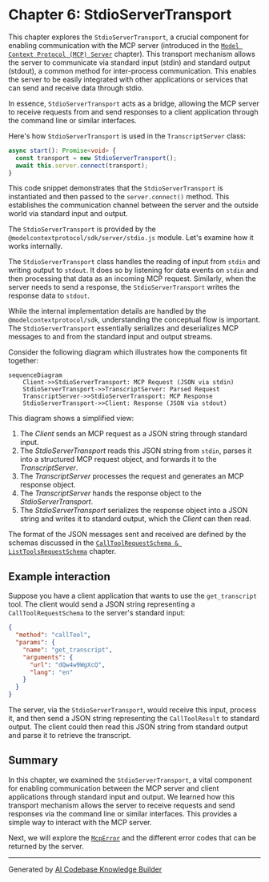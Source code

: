 # Chapter 6: StdioServerTransport

This chapter explores the `StdioServerTransport`, a crucial component for enabling communication with the MCP server (introduced in the [`Model Context Protocol (MCP) Server`](01_model_context_protocol__mcp__server_.md) chapter). This transport mechanism allows the server to communicate via standard input (stdin) and standard output (stdout), a common method for inter-process communication. This enables the server to be easily integrated with other applications or services that can send and receive data through stdio.

In essence, `StdioServerTransport` acts as a bridge, allowing the MCP server to receive requests from and send responses to a client application through the command line or similar interfaces.

Here's how `StdioServerTransport` is used in the `TranscriptServer` class:

```typescript
async start(): Promise<void> {
  const transport = new StdioServerTransport();
  await this.server.connect(transport);
}
```

This code snippet demonstrates that the `StdioServerTransport` is instantiated and then passed to the `server.connect()` method. This establishes the communication channel between the server and the outside world via standard input and output.

The `StdioServerTransport` is provided by the `@modelcontextprotocol/sdk/server/stdio.js` module. Let's examine how it works internally.

The `StdioServerTransport` class handles the reading of input from `stdin` and writing output to `stdout`. It does so by listening for data events on `stdin` and then processing that data as an incoming MCP request. Similarly, when the server needs to send a response, the `StdioServerTransport` writes the response data to `stdout`.

While the internal implementation details are handled by the `@modelcontextprotocol/sdk`, understanding the conceptual flow is important. The `StdioServerTransport` essentially serializes and deserializes MCP messages to and from the standard input and output streams.

Consider the following diagram which illustrates how the components fit together:

```mermaid
sequenceDiagram
    Client->>StdioServerTransport: MCP Request (JSON via stdin)
    StdioServerTransport->>TranscriptServer: Parsed Request
    TranscriptServer->>StdioServerTransport: MCP Response
    StdioServerTransport->>Client: Response (JSON via stdout)
```

This diagram shows a simplified view:

1.  The *Client* sends an MCP request as a JSON string through standard input.
2.  The *StdioServerTransport* reads this JSON string from `stdin`, parses it into a structured MCP request object, and forwards it to the *TranscriptServer*.
3.  The *TranscriptServer* processes the request and generates an MCP response object.
4.  The *TranscriptServer* hands the response object to the *StdioServerTransport*.
5.  The *StdioServerTransport* serializes the response object into a JSON string and writes it to standard output, which the *Client* can then read.

The format of the JSON messages sent and received are defined by the schemas discussed in the [`CallToolRequestSchema & ListToolsRequestSchema`](03_calltoolrequestschema___listtoolsrequestschema_.md) chapter.

## Example interaction

Suppose you have a client application that wants to use the `get_transcript` tool. The client would send a JSON string representing a `CallToolRequestSchema` to the server's standard input:

```json
{
  "method": "callTool",
  "params": {
    "name": "get_transcript",
    "arguments": {
      "url": "dQw4w9WgXcQ",
      "lang": "en"
    }
  }
}
```

The server, via the `StdioServerTransport`, would receive this input, process it, and then send a JSON string representing the `CallToolResult` to standard output. The client could then read this JSON string from standard output and parse it to retrieve the transcript.

## Summary

In this chapter, we examined the `StdioServerTransport`, a vital component for enabling communication between the MCP server and client applications through standard input and output. We learned how this transport mechanism allows the server to receive requests and send responses via the command line or similar interfaces. This provides a simple way to interact with the MCP server.

Next, we will explore the [`McpError`](07_mcperror_.md) and the different error codes that can be returned by the server.


---

Generated by [AI Codebase Knowledge Builder](https://github.com/The-Pocket/Tutorial-Codebase-Knowledge)